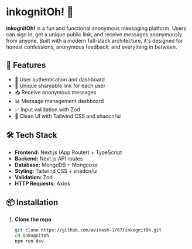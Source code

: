 # inkognitOh! 💬

**inkognitOh!** is a fun and functional anonymous messaging platform. Users can sign in, get a unique public link, and receive messages anonymously from anyone. Built with a modern full-stack architecture, it's designed for honest confessions, anonymous feedback, and everything in between.

## 🚀 Features

- 🔐 User authentication and dashboard
- 🔗 Unique shareable link for each user
- 📥 Receive anonymous messages
- 📊 Message management dashboard
- ✅ Input validation with Zod
- 🌙 Clean UI with Tailwind CSS and shadcn/ui

## 🛠 Tech Stack

- **Frontend:** Next.js (App Router) + TypeScript
- **Backend:** Next.js API routes
- **Database:** MongoDB + Mongoose
- **Styling:** Tailwind CSS + shadcn/ui
- **Validation:** Zod
- **HTTP Requests:** Axios

## 📦 Installation

1. **Clone the repo**
   ```bash
   git clone https://github.com/avinash-1707/inkognitOh.git
   cd inkognitOh
   npm run dev

